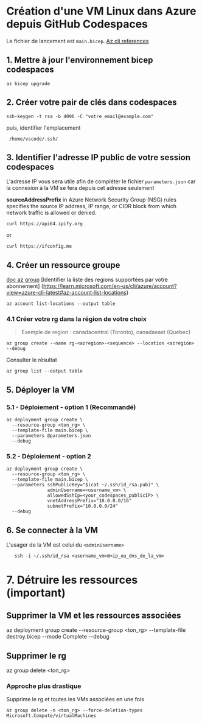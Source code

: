 # Création d'une VM Linux dans Azure depuis GitHub Codespaces

Le fichier de lancement est `main.bicep`.
[Az cli references](https://aka.ms/cli_ref)

## 1. Mettre à jour l'environnement bicep codespaces

```
az bicep upgrade
```

## 2. Créer votre pair de clés dans codespaces

```
ssh-keygen -t rsa -b 4096 -C "votre_email@example.com"
```

puis, identifier l'emplacement

```
 /home/vscode/.ssh/
```

## 3. Identifier l'adresse IP public de votre session codespaces

L'adresse IP vous sera utile afin de compléter le fichier `parameters.json` car la connexion à la VM se fera depuis cet adresse seulement

**sourceAddressPrefix** in Azure Network Security Group (NSG) rules specifies the source IP address, IP range, or CIDR block from which network traffic is allowed or denied.

```
curl https://api64.ipify.org
```
or 
```
curl https://ifconfig.me

```


## 4. Créer un ressource groupe
[doc az group](https://learn.microsoft.com/en-us/cli/azure/group?view=azure-cli-latest#az_group_create)
[Identifier la liste des regions supportées par votre abonnement] (https://learn.microsoft.com/en-us/cli/azure/account?view=azure-cli-latest#az-account-list-locations)
```
az account list-locations --output table
```
### 4.1 Créer votre rg dans la région de votre choix

> Exemple de region : canadacentral (Toronto), canadaeast (Québec)

```
az group create --name rg-<azregion>-<sequence> --location <azregion> --debug
```

Consulter le résultat

```
az group list --output table
```

## 5. Déployer la VM
### 5.1 - Déploiement - option 1 (Recommandé)

```
az deployment group create \
  --resource-group <ton_rg> \
  --template-file main.bicep \
  --parameters @parameters.json
  --debug
```

### 5.2 - Déploiement - option 2

```
az deployment group create \
  --resource-group <ton_rg> \
  --template-file main.bicep \
  --parameters sshPublicKey="$(cat ~/.ssh/id_rsa.pub)" \
               adminUsername=<username_vm> \
               allowedSshIp=<your_codespaces_publicIP> \
               vnetAddressPrefix="10.0.0.0/16"
               subnetPrefix="10.0.0.0/24"
  --debug
```

## 6. Se connecter à la VM

L'usager de la VM est celui du `<adminUsername>`

```
   ssh -i ~/.ssh/id_rsa <username_vm>@<ip_ou_dns_de_la_vm>
```


# 7. Détruire les ressources (important)

## Supprimer la VM et les ressources associées
az deployment group create --resource-group <ton_rg>  --template-file destroy.bicep --mode Complete --debug

## Supprimer le rg
az group delete <ton_rg>

### Approche plus drastique
Supprime le rg et toutes les VMs associées en une fois

```
az group delete -n <ton_rg> --force-deletion-types Microsoft.Compute/virtualMachines
```